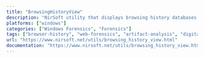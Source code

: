 ```yaml
---
title: "BrowsingHistoryView"
description: "NirSoft utility that displays browsing history databases from multiple browsers, providing a consolidated view for forensic analysis."
platforms: ["windows"]
categories: ["Windows Forensics", "Forensics"]
tags: ["browser-history", "web-forensics", "artifact-analysis", "digital-forensics", "web-history"]
url: "https://www.nirsoft.net/utils/browsing_history_view.html"
documentation: "https://www.nirsoft.net/utils/browsing_history_view.html"
---
```

